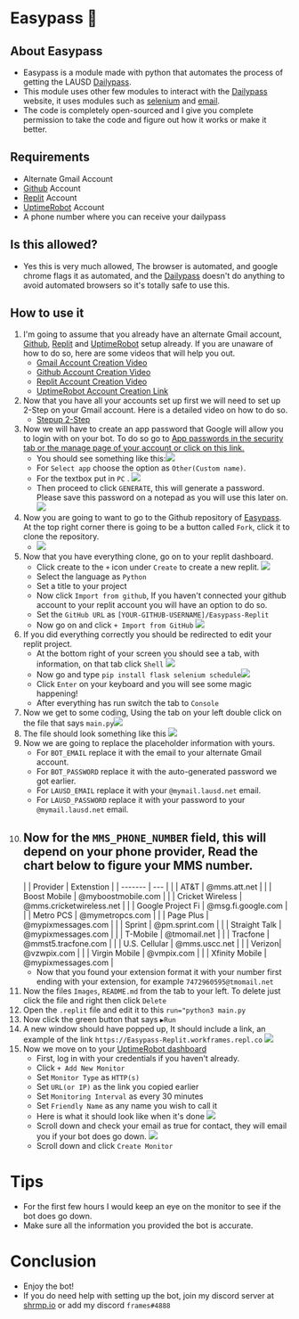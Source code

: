 # Easypass 🍤

## About Easypass
- Easypass is a module made with python that automates the process of getting the LAUSD [Dailypass](https://pap.lausd.net/en-US/).
- This module uses other few modules to interact with the [Dailypass](https://pap.lausd.net/en-US/) website, it uses modules such as [selenium](https://pypi.org/project/selenium/) and [email](https://docs.python.org/3/library/email.html).
- The code is completely open-sourced and I give you complete permission to take the code and figure out how it works or make it better.

## Requirements
- Alternate Gmail Account
- [Github](https://github.com/) Account
- [Replit](https://replit.com/) Account
- [UptimeRobot](https://uptimerobot.com/) Account
- A phone number where you can receive your dailypass

## Is this allowed?
- Yes this is very much allowed, The browser is automated, and google chrome flags it as automated, and the [Dailypass](https://pap.lausd.net/en-US/)  doesn't do anything to avoid automated browsers so it's totally safe to use this.

## How to use it
1. I'm going to assume that you already have an alternate Gmail account, [Github](https://github.com/), [Replit](https://replit.com/) and [UptimeRobot](https://uptimerobot.com/)  setup already. If you are unaware of how to do so, here are some videos that will help you out. 
	- [Gmail Account Creation Video](https://www.youtube.com/watch?v=Q9Z1Os3jLOU)
	- [Github Account Creation Video](https://www.youtube.com/watch?v=-Di-ZfcBDXU)
	- [Replit Account Creation Video](https://www.youtube.com/watch?v=EnTcdgyan0o)
	- [UptimeRobot Account Creation Link](https://uptimerobot.com/signUp)
2. Now that you have all your accounts set up first we will need to set up 2-Step on your Gmail account. Here is a detailed video on how to do so.
	- [Stepup 2-Step](https://www.youtube.com/watch?v=jJKWDDj1Wgw)
3. Now we will have to create an app password that Google will allow you to login with on your bot. To do so go to [App passwords in the security tab or the manage page of your account or click on this link.](http://myaccount.google.com/apppasswords)
	- You should see something like this:![](https://github.com/workframes/Easypass-Replit/blob/main/Images/app_password_v1.png?raw=true)
	- For `Select app` choose the option as `Other(Custom name)`. 
	- For the textbox put in `PC` . ![](https://github.com/workframes/Easypass-Replit/blob/main/Images/app_password_v2.png?raw=true)
	-  Then proceed to click `GENERATE`, this will generate a password. Please save this password on a notepad as you will use this later on. ![](https://github.com/workframes/Easypass-Replit/blob/main/Images/app_password_v3.png?raw=true)
4. Now you are going to want to go to the Github repository of [Easypass](https://github.com/workframes/Easypass-Replit). At the top right corner there is going to be a button called `Fork`, click it to clone the repository.
	- ![](https://github.com/workframes/Easypass-Replit/blob/main/Images/github_fork_v1.png?raw=true)
5. Now that you have everything clone, go on to your replit dashboard. 
	- Click create to the `+` icon under `Create` to create a new replit. ![](https://github.com/workframes/Easypass-Replit/blob/main/Images/create_replit_v1.png?raw=true)
	- Select the language as `Python`
	- Set a title to your project
	- Now click `Import from github`, If you haven't connected your github account to your replit account you will have an option to do so.
	- Set the `GitHub URL` as `[YOUR-GITHUB-USERNAME]/Easypass-Replit`
	- Now go on and click `+ Import from GitHub` ![](https://github.com/workframes/Easypass-Replit/blob/main/Images/import_github_v1.png?raw=true)
6. If you did everything correctly you should be redirected to edit your replit project.
	- At the bottom right of your screen you should see a tab, with information, on that tab click `Shell` ![](https://github.com/workframes/Easypass-Replit/blob/main/Images/edit_replit_v1.png?raw=true)
	- Now go and type `pip install flask selenium schedule`![](https://github.com/workframes/Easypass-Replit/blob/main/Images/install_dep_v1.png?raw=true)
	-  Click `Enter` on your keyboard and you will see some magic happening!
	-  After everything has run switch the tab to `Console`
7. Now we get to some coding, Using the tab on your left double click on the file that says `main.py`![](https://github.com/workframes/Easypass-Replit/blob/main/Images/switch_file_v1.png?raw=true)
8. The file should look something like this ![](https://github.com/workframes/Easypass-Replit/blob/main/Images/example_file_v1.png?raw=true)
9. Now we are going to replace the placeholder information with yours.
	- For `BOT_EMAIL` replace it with the email to your alternate Gmail account.
	- For `BOT_PASSWORD` replace it with the auto-generated password we got earlier.
	- For `LAUSD_EMAIL` replace it with your `@mymail.lausd.net` email.
	- For `LAUSD_PASSWORD` replace it with your password to your `@mymail.lausd.net` email.
10. Now for the `MMS_PHONE_NUMBER` field, this will depend on your phone provider, Read the chart below to figure your MMS number. 
	- 
	| | Provider | Extenstion | 
	| -------       | ---  | 
	| | AT&T | @mms.att.net |
	| | Boost Mobile | @myboostmobile.com |
	| | Cricket Wireless | @mms.cricketwireless.net |
	| | Google Project Fi | @msg.fi.google.com |
	| | Metro PCS | @mymetropcs.com |
	| | Page Plus | @mypixmessages.com |
	| | Sprint | @pm.sprint.com |
	| | Straight Talk | @mypixmessages.com |
	| | T-Mobile | @tmomail.net |
	| | Tracfone | @mmst5.tracfone.com |
	| | U.S. Cellular | @mms.uscc.net |
	| | Verizon| @vzwpix.com |
	| | Virgin Mobile | @vmpix.com |
	| | Xfinity Mobile | @mypixmessages.com |
	- Now that you found your extension format it with your number first ending with your extension, for example `7472960595@tmomail.net`
11. Now the files  `Images`, `README.md` from the tab to your left. To delete just click the file and right then click `Delete`
12. Open the `.replit` file and edit it to this `run="python3 main.py`
13. Now click the green button that says `▶Run`
14. A new window should have popped up, It should include a link, an example of the link `https://Easypass-Replit.workframes.repl.co` ![](https://github.com/workframes/Easypass-Replit/blob/main/Images/get_linke_v1.png?raw=true)
15. Now we move on to your [UptimeRobot dashboard](https://uptimerobot.com/dashboard.php)
	- First, log in with your credentials if you haven't already.
	- Click `+ Add New Monitor`
	- Set `Monitor Type` as `HTTP(s)`
	- Set `URL(or IP)` as the link you copied earlier
	- Set `Monitoring Interval` as every 30 minutes
	- Set `Friendly Name` as any name you wish to call it
	-  Here is what it should look like when it's done ![](https://github.com/workframes/Easypass-Replit/blob/main/Images/example_monitor_v1.png?raw=true)
	- Scroll down and check your email as true for contact, they will email you if your bot does go down. ![](https://github.com/workframes/Easypass-Replit/blob/main/Images/example_monitor_v2.png?raw=true)
	- Scroll down and click `Create Monitor`

# Tips
- For the first few hours I would keep an eye on the monitor to see if the bot does go down.
- Make sure all the information you provided the bot is accurate.

# Conclusion
- Enjoy the bot!
- If you do need help with setting up the bot, join my discord server at [shrmp.io](http://shrmp.io/) or add my discord `frames#4888`

	
